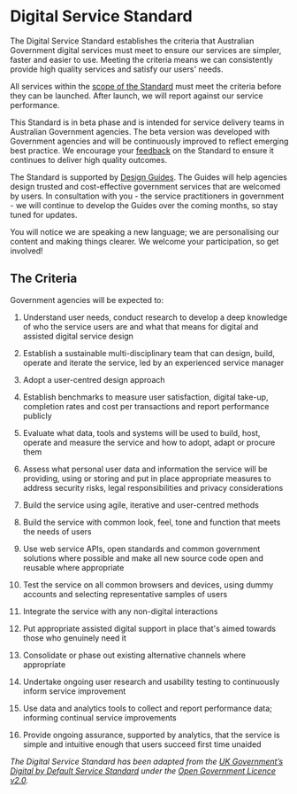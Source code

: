Digital Service Standard
========================

The Digital Service Standard establishes the criteria that Australian
Government digital services must meet to ensure our services are
simpler, faster and easier to use. Meeting the criteria means we can
consistently provide high quality services and satisfy our users' needs.

All services within the [scope of the
Standard](/standard/scope-digital-service-standard) must meet the
criteria before they can be launched. After launch, we will report
against our service performance.

This Standard is in beta phase and is intended for service delivery
teams in Australian Government agencies. The beta version was developed
with Government agencies and will be continuously improved to reflect
emerging best practice. We encourage
your [feedback](/feedback-design-guidance?url_from=standardpage) on the
Standard to ensure it continues to deliver high quality outcomes.

The Standard is supported by [Design Guides](/design-guides). The Guides
will help agencies design trusted and cost-effective government services
that are welcomed by users. In consultation with you - the service
practitioners in government - we will continue to develop the Guides
over the coming months, so stay tuned for updates.

You will notice we are speaking a new language; we are personalising our
content and making things clearer. We welcome your participation, so get
involved!  

The Criteria
------------

Government agencies will be expected to:

1.  Understand user needs, conduct research to develop a deep knowledge
    of who the service users are and what that means for digital and
    assisted digital service design​

2.  Establish a sustainable multi-disciplinary team that can design,
    build, operate and iterate the service, led by an experienced
    service manager​

3.  Adopt a user-centred design approach​

4.  Establish benchmarks to measure user satisfaction, digital take-up,
    completion rates and cost per transactions and report performance
    publicly​

5.  Evaluate what data, tools and systems will be used to build, host,
    operate and measure the service and how to adopt, adapt or procure
    them

6.  Assess what personal user data and information the service will be
    providing, using or storing and put in place appropriate measures to
    address security risks, legal responsibilities and privacy
    considerations​

7.  Build the service using agile, iterative and user-centred methods

8.  Build the service with common look, feel, tone and function that
    meets the needs of users​

9.  Use web service APIs, open standards and common government solutions
    where possible and make all new source code open and reusable where
    appropriate

10. Test the service on all common browsers and devices, using dummy
    accounts and selecting representative samples of users

11. Integrate the service with any non-digital interactions​

12. Put appropriate assisted digital support in place that's aimed
    towards those who genuinely need it

13. Consolidate or phase out existing alternative channels where
    appropriate​

14. Undertake ongoing user research and usability testing to
    continuously inform service improvement​

15. Use data and analytics tools to collect and report performance data;
    informing continual service improvements​

16. Provide ongoing assurance, supported by analytics, that the service
    is simple and intuitive enough that users succeed first time
    unaided​

*The Digital Service Standard has been adapted from the [UK Government’s
Digital by Default Service
Standard](https://www.gov.uk/service-manual/digital-by-default-26-points) under
the [Open Government Licence
v2.0](http://www.nationalarchives.gov.uk/doc/open-government-licence/version/2/).*

